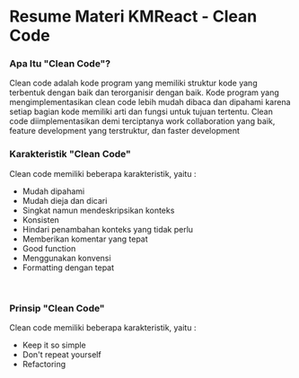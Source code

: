 # Resume Materi KMReact - Clean Code

### Apa Itu "Clean Code"?
Clean code adalah kode program yang memiliki struktur kode yang terbentuk dengan baik dan terorganisir dengan baik. Kode program yang mengimplementasikan clean code lebih mudah dibaca dan dipahami karena setiap bagian kode memiliki arti dan fungsi untuk tujuan tertentu. Clean code diimplementasikan demi terciptanya work collaboration yang baik, feature development yang terstruktur, dan faster development
<br>

### Karakteristik "Clean Code"
Clean code memiliki beberapa karakteristik, yaitu :
- Mudah dipahami
- Mudah dieja dan dicari
- Singkat namun mendeskripsikan konteks
- Konsisten
- Hindari penambahan konteks yang tidak perlu
- Memberikan komentar yang tepat
- Good function
- Menggunakan konvensi
- Formatting dengan tepat
<br>

### Prinsip "Clean Code"
Clean code memiliki beberapa karakteristik, yaitu :
- Keep it so simple
- Don't repeat yourself
- Refactoring
